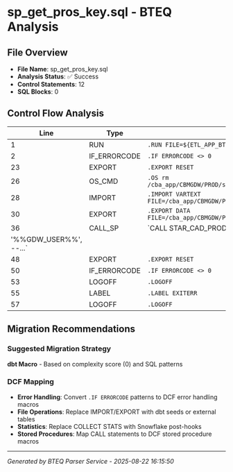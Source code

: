 # sp_get_pros_key.sql - BTEQ Analysis

## File Overview
- **File Name**: sp_get_pros_key.sql
- **Analysis Status**: ✅ Success
- **Control Statements**: 12
- **SQL Blocks**: 0

## Control Flow Analysis

| Line | Type | Statement |
|------|------|-----------|
| 1 | RUN | `.RUN FILE=${ETL_APP_BTEQ}/bteq_login.sql` |
| 2 | IF_ERRORCODE | `.IF ERRORCODE <> 0    THEN .GOTO EXITERR` |
| 23 | EXPORT | `.EXPORT RESET` |
| 26 | OS_CMD | `.OS rm /cba_app/CBMGDW/PROD/schedule/DERV_ACCT_PATY_%%TBSHORT%%PROS_KEY.txt` |
| 28 | IMPORT | `.IMPORT VARTEXT FILE=/cba_app/CBMGDW/PROD/schedule/DERV_ACCT_PATY_BTCH_KEY.txt` |
| 30 | EXPORT | `.EXPORT DATA FILE=/cba_app/CBMGDW/PROD/schedule/DERV_ACCT_PATY_%%TBSHORT%%PROS_K...` |
| 36 | CALL_SP | `CALL STAR_CAD_PROD_MACRO.SP_GET_PROS_KEY(        
  '%%GDW_USER%%',           --...` |
| 48 | EXPORT | `.EXPORT RESET` |
| 50 | IF_ERRORCODE | `.IF ERRORCODE <> 0    THEN .GOTO EXITERR` |
| 53 | LOGOFF | `.LOGOFF` |
| 55 | LABEL | `.LABEL EXITERR` |
| 57 | LOGOFF | `.LOGOFF` |
## Migration Recommendations

### Suggested Migration Strategy
**dbt Macro** - Based on complexity score (0) and SQL patterns

### DCF Mapping
- **Error Handling**: Convert `.IF ERRORCODE` patterns to DCF error handling macros
- **File Operations**: Replace IMPORT/EXPORT with dbt seeds or external tables
- **Statistics**: Replace COLLECT STATS with Snowflake post-hooks
- **Stored Procedures**: Map CALL statements to DCF stored procedure macros

---

*Generated by BTEQ Parser Service - 2025-08-22 16:15:50*
